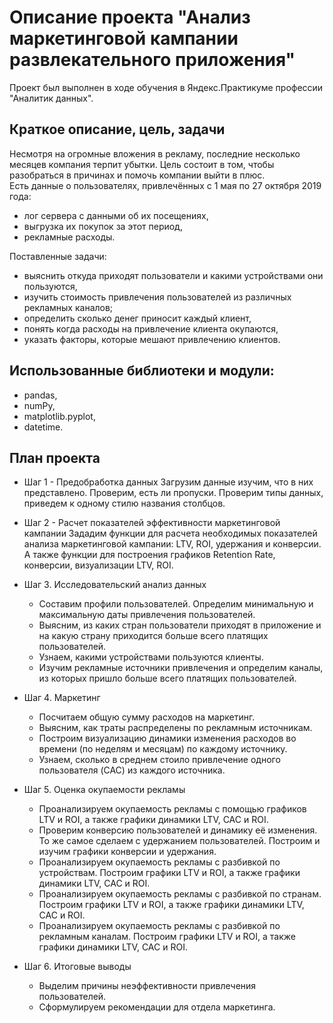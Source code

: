 # Описание проекта "Анализ маркетинговой кампании развлекательного приложения"
Проект был выполнен в ходе обучения в Яндекс.Практикуме профессии "Аналитик данных". 
## Краткое описание, цель, задачи
Несмотря на огромные вложения в рекламу, последние несколько месяцев компания терпит убытки. 
Цель состоит в том, чтобы разобраться в причинах и помочь компании выйти в плюс.\
Есть данные о пользователях, привлечённых с 1 мая по 27 октября 2019 года:
- лог сервера с данными об их посещениях,
- выгрузка их покупок за этот период,
- рекламные расходы.

Поставленные задачи:
- выяснить откуда приходят пользователи и какими устройствами они пользуются,
- изучить стоимость привлечения пользователей из различных рекламных каналов;
- определить сколько денег приносит каждый клиент,
- понять когда расходы на привлечение клиента окупаются,
- указать факторы, которые мешают привлечению клиентов.
## Использованные библиотеки и модули:
- pandas,
- numPy,
- matplotlib.pyplot,
- datetime.

## План проекта
- Шаг 1 - Предобработка данных
Загрузим данные изучим, что в них представлено. Проверим, есть ли пропуски. Проверим типы данных, приведем к одному стилю названия столбцов.

- Шаг 2 - Расчет показателей эффективности маркетинговой кампании
Зададим функции для расчета необходимых показателей анализа маркетинговой кампании: LTV, ROI, удержания и конверсии.
А также функции для построения графиков Retention Rate, конверсии, визуализации LTV, ROI.

- Шаг 3. Исследовательский анализ данных
    - Составим профили пользователей. Определим минимальную и максимальную даты привлечения пользователей.
    - Выясним, из каких стран пользователи приходят в приложение и на какую страну приходится больше всего платящих пользователей. 
    - Узнаем, какими устройствами пользуются клиенты. 
    - Изучим рекламные источники привлечения и определим каналы, из которых пришло больше всего платящих пользователей. 

- Шаг 4. Маркетинг
   - Посчитаем общую сумму расходов на маркетинг.
   - Выясним, как траты распределены по рекламным источникам.
   - Построим визуализацию динамики изменения расходов во времени (по неделям и месяцам) по каждому источнику.
   - Узнаем, сколько в среднем стоило привлечение одного пользователя (CAC) из каждого источника.

- Шаг 5. Оценка окупаемости рекламы
    - Проанализируем окупаемость рекламы c помощью графиков LTV и ROI, а также графики динамики LTV, CAC и ROI.
    - Проверим конверсию пользователей и динамику её изменения. То же самое сделаем с удержанием пользователей. Построим и изучим графики конверсии и удержания.
    - Проанализируем окупаемость рекламы с разбивкой по устройствам. Построим графики LTV и ROI, а также графики динамики LTV, CAC и ROI.
    - Проанализируем окупаемость рекламы с разбивкой по странам. Построим графики LTV и ROI, а также графики динамики LTV, CAC и ROI.
    - Проанализируем окупаемость рекламы с разбивкой по рекламным каналам. Построим графики LTV и ROI, а также графики динамики LTV, CAC и ROI.

- Шаг 6. Итоговые выводы
    - Выделим причины неэффективности привлечения пользователей.
    - Сформулируем рекомендации для отдела маркетинга.

